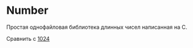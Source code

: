 # Number
Простая однофайловая библиотека длинных чисел написанная на C.

Сравнить с [1024](https://github.com/vidursatija/CPL_1024bit_uint/tree/master)
